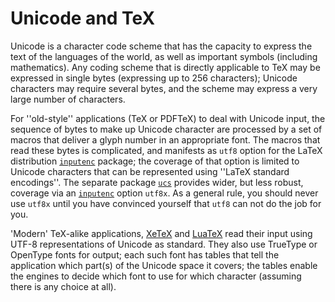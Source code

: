 # Unicode and TeX

Unicode is a character code scheme that has the capacity to express
the text of the languages of the world, as well as important symbols
(including mathematics).  Any coding scheme that is directly
applicable to TeX may be expressed in single bytes (expressing up
to 256 characters); Unicode characters may require several bytes, and
the scheme may express a very large number of characters.

For ''old-style'' applications (TeX or PDFTeX) to deal with
Unicode input, the sequence of bytes to make up Unicode character are
processed by a set of macros that deliver a glyph number in an
appropriate font.  The macros that read these bytes is complicated,
and manifests as `utf8` option for the LaTeX distribution
[`inputenc`](http://ctan.org/pkg/inputenc) package; the coverage of that option is limited to
Unicode characters that can be represented using ''LaTeX standard
encodings''.  The separate package [`ucs`](http://ctan.org/pkg/ucs) provides wider, but
less robust, coverage via an [`inputenc`](http://ctan.org/pkg/inputenc) option
`utf8x`.  As a general rule, you should never use
`utf8x` until you have convinced yourself that
`utf8` can not do the job for you.

'Modern' TeX-alike applications, [XeTeX](./FAQ-xetex.html) and
[LuaTeX](./FAQ-luatex.html) read their input using UTF-8
representations of Unicode as standard.  They also use TrueType or
OpenType fonts for output; each such font has tables that tell the
application which part(s) of the Unicode space it covers; the tables
enable the engines to decide which font to use for which character
(assuming there is any choice at all).

